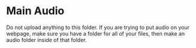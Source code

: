 # Main Audio
Do not upload anything to this folder. If you are trying to put audio on your webpage, make sure you have a folder for all of your files, then make an audio folder inside of that folder.
